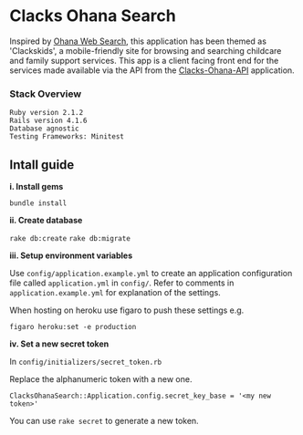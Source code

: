 # Clacks Ohana Search

Inspired by [Ohana Web Search](http://github.com/codeforamerica/ohana-web-search), this application has been themed as 'Clackskids', a mobile-friendly site for browsing and searching childcare and family support services. This app is a client facing front end for the services made available via the API from the [Clacks-Ohana-API](http://github.com/digitalwestie/ohana-api) application.

### Stack Overview

    Ruby version 2.1.2
    Rails version 4.1.6
    Database agnostic
    Testing Frameworks: Minitest

## Intall guide

**i. Install gems**

`bundle install`

**ii. Create database**

`rake db:create`
`rake db:migrate`

**iii. Setup environment variables**

Use `config/application.example.yml` to create an application configuration file called `application.yml` in `config/`. Refer to comments in `application.example.yml` for explanation of the settings.

When hosting on heroku use figaro to push these settings e.g.

`figaro heroku:set -e production`

**iv. Set a new secret token**

In `config/initializers/secret_token.rb`

Replace the alphanumeric token with a new one.

`ClacksOhanaSearch::Application.config.secret_key_base = '<my new token>'`

You can use `rake secret` to generate a new token.